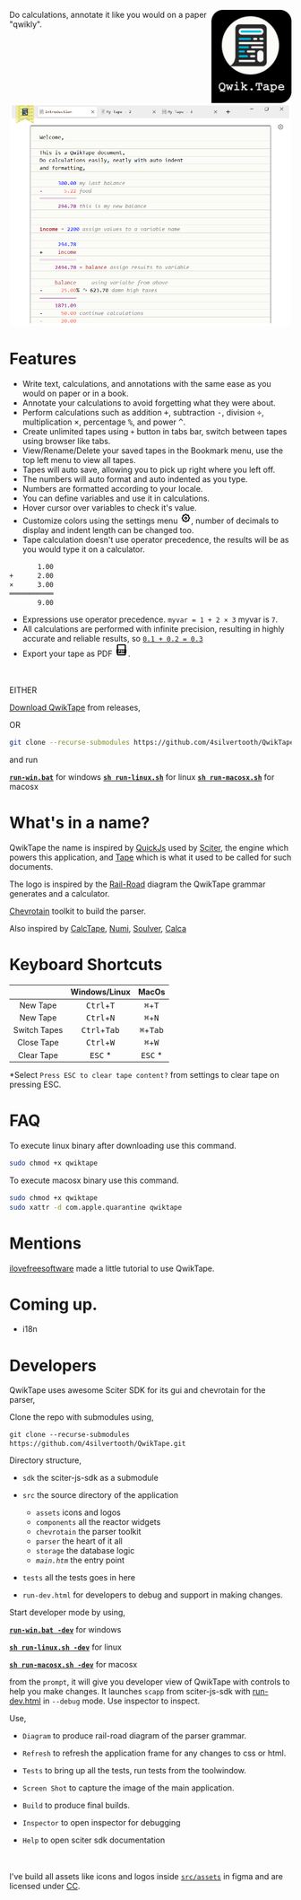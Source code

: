 <img src="Logo.png" align="right"
     alt="QwikTape logo by Viral Ghelani" width="144" height="166">
Do calculations, annotate it like you would on a paper "qwikly".

<img src="build/main-screen.png" width="750">

# Features
* Write text, calculations, and annotations with the same ease as you would on paper or in a book.
* Annotate your calculations to avoid forgetting what they were about.
* Perform calculations such as addition <kbd>+</kbd>, subtraction <kbd>-</kbd>, division <kbd>÷</kbd>, multiplication <kbd>×</kbd>, percentage <kbd>%</kbd>, and power <kbd>^</kbd>.
* Create unlimited tapes using `+` button in tabs bar, switch between tapes using browser like tabs.
* View/Rename/Delete your saved tapes in the Bookmark menu, use the top left menu to view all tapes.
* Tapes will auto save, allowing you to pick up right where you left off.
* The numbers will auto format and auto indented as you type.
* Numbers are formatted according to your locale.
* You can define variables and use it in calculations.
* Hover cursor over variables to check it's value.
* Customize colors using the settings menu <img src="src/assets/gear.svg" width="20">, number of decimals to display and indent length can be changed too.
* Tape calculation doesn't use operator precedence, the results will be as you would type it on a calculator. 
```
       1.00
+      2.00
×      3.00
═══════════
       9.00
```
* Expressions use operator precedence. `myvar = 1 + 2 × 3` myvar is `7`.
* All calculations are performed with infinite precision, resulting in highly accurate and reliable results, so [`0.1 + 0.2 = 0.3`](https://0.30000000000000004.com/)
* Export your tape as PDF <img src="src/assets/pdf.svg" width="24">.

<br></br>
EITHER 

[Download QwikTape](https://github.com/4silvertooth/QwikTape/releases) from releases,

OR 
```bash
git clone --recurse-submodules https://github.com/4silvertooth/QwikTape.git
```
and run

[**`run-win.bat`**](run-win.bat) for windows
[**`sh run-linux.sh`**](run-linux.sh) for linux
[**`sh run-macosx.sh`**](run-macosx.sh) for macosx


# What's in a name?
QwikTape the name is inspired by [QuickJs](https://github.com/bellard/quickjs) used by [Sciter](https://gitlab.com/sciter-engine/sciter-js-sdk), the engine which powers this application, and [Tape](https://en.wikipedia.org/wiki/Punched_tape) which is what it used to be called for such documents. 

The logo is inspired by the [Rail-Road](http://htmlpreview.github.io/?https://github.com/4silvertooth/QwikTape/blob/main/build/railroad-diagram.htm) diagram the QwikTape grammar generates and a calculator.

[Chevrotain](https://github.com/Chevrotain/chevrotain) toolkit to build the parser.

Also inspired by [CalcTape](https://calctape.app/), [Numi](https://numi.app/), [Soulver](https://soulver.app/), [Calca](http://calca.io/)

# Keyboard Shortcuts
| | Windows/Linux | MacOs |
| :---:   | :---: | :---: |
| New Tape | <kbd>Ctrl</kbd>+<kbd>T</kbd> | <kbd>&#8984;</kbd>+<kbd>T</kbd> |
| New Tape | <kbd>Ctrl</kbd>+<kbd>N</kbd> | <kbd>&#8984;</kbd>+<kbd>N</kbd> |
| Switch Tapes | <kbd>Ctrl</kbd>+<kbd>Tab</kbd> | <kbd>&#8984;</kbd>+<kbd>Tab</kbd> |
| Close Tape | <kbd>Ctrl</kbd>+<kbd>W</kbd> | <kbd>&#8984;</kbd>+<kbd>W</kbd> |
| Clear Tape | <kbd>ESC</kbd> * | <kbd>ESC</kbd> * |

 *Select `Press ESC to clear tape content?` from settings to clear tape on pressing ESC. 

# FAQ
To execute linux binary after downloading use this command. 
```sh 
sudo chmod +x qwiktape
``` 

To execute macosx binary use this command. 
```sh
sudo chmod +x qwiktape
sudo xattr -d com.apple.quarantine qwiktape
```
# Mentions
[ilovefreesoftware](https://www.ilovefreesoftware.com/17/webware/free-virtual-notepad-for-windows-with-calculator-annotations-qwiktape.html) made a little tutorial to use QwikTape.

# Coming up.
* i18n

# Developers
QwikTape uses awesome Sciter SDK for its gui and chevrotain for the parser,

Clone the repo with submodules using,

```
git clone --recurse-submodules https://github.com/4silvertooth/QwikTape.git
```
Directory structure,

* `sdk` the sciter-js-sdk as a submodule

* `src` the source directory of the application
    * `assets` icons and logos
    * `components` all the reactor widgets
    * `chevrotain` the parser toolkit
    * `parser` the heart of it all
    * `storage` the database logic
    * <i>`main.htm`</i> the entry point
* `tests` all the tests goes in here
* `run-dev.html` for developers to debug and support in making changes.

Start developer mode by using,

[**`run-win.bat -dev`**](run-win.bat) for windows

[**`sh run-linux.sh -dev`**](run-linux.sh) for linux

[**`sh run-macosx.sh -dev`**](run-macosx.sh) for macosx

from the `prompt`, it will give you developer view of QwikTape with controls to help you make changes. It launches `scapp` from sciter-js-sdk with [run-dev.html](run-dev.html) in `--debug` mode. Use inspector to inspect.

Use,

* `Diagram` to produce rail-road diagram of the parser grammar.

* `Refresh` to refresh the application frame for any changes to css or html.

* `Tests` to bring up all the tests, run tests from the toolwindow.

* `Screen Shot` to capture the image of the main application. 

* `Build` to produce final builds.

* `Inspector` to open inspector for debugging 

* `Help` to open sciter sdk documentation

<br></br>
I've build all assets like icons and logos inside [`src/assets`](src/assets) in figma and are licensed under [CC](
https://creativecommons.org/licenses/by/4.0/).
